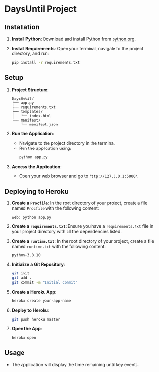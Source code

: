 # DaysUntil Project

## Installation

1. **Install Python**: Download and install Python from [python.org](https://www.python.org/downloads/).

2. **Install Requirements**: Open your terminal, navigate to the project directory, and run:
   ```sh
   pip install -r requirements.txt
   ```

## Setup

1. **Project Structure**:
   ```
   DaysUntil/
   ├── app.py
   ├── requirements.txt
   ├── templates/
   │   └── index.html
   └── manifest/
       └── manifest.json
   ```

2. **Run the Application**:
   - Navigate to the project directory in the terminal.
   - Run the application using:
     ```sh
     python app.py
     ```

3. **Access the Application**:
   - Open your web browser and go to `http://127.0.0.1:5000/`.


## Deploying to Heroku

1. **Create a `Procfile`**: In the root directory of your project, create a file named `Procfile` with the following content:
   ```
   web: python app.py
   ```

2. **Create a `requirements.txt`**: Ensure you have a `requirements.txt` file in your project directory with all the dependencies listed.

3. **Create a `runtime.txt`**: In the root directory of your project, create a file named `runtime.txt` with the following content:
   ```
   python-3.8.10
   ```

4. **Initialize a Git Repository**:
   ```sh
   git init
   git add .
   git commit -m "Initial commit"
   ```

5. **Create a Heroku App**:
   ```sh
   heroku create your-app-name
   ```

6. **Deploy to Heroku**:
   ```sh
   git push heroku master
   ```

7. **Open the App**:
   ```sh
   heroku open
   ```

## Usage

- The application will display the time remaining until key events.
